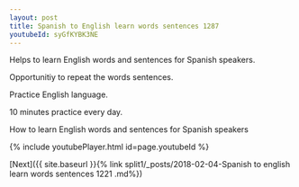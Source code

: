 ```yaml
---
layout: post
title: Spanish to English learn words sentences 1287 
youtubeId: syGfKYBK3NE
---
```

 
 
Helps to learn English words and sentences for Spanish speakers.

Opportunitiy to repeat the words sentences. 

Practice English language. 
 
10 minutes practice every day. 
 
How to learn English words and sentences for Spanish speakers 
 
{% include youtubePlayer.html id=page.youtubeId %}
 
 
[Next]({{ site.baseurl }}{% link  split1/_posts/2018-02-04-Spanish to english learn words sentences 1221 .md%})
 
